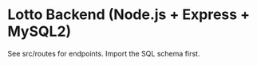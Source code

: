 # Lotto Backend (Node.js + Express + MySQL2)

See src/routes for endpoints. Import the SQL schema first.
